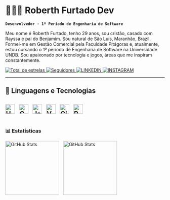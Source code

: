 # 👨🏻‍💻 Roberth Furtado Dev

**`Desenvolvedor - 1º Período de Engenharia de Software`**

Meu nome é Roberth Furtado, tenho 29 anos, sou cristão, casado com Rayssa e pai do Benjamim. Sou natural de São Luís, Maranhão, Brazil. Formei-me em Gestão Comercial pela Faculdade Pitágoras e, atualmente, estou cursando o 1º período de Engenharia de Software na Universidade UNDB. Sou apaixonado por tecnologia e jogos, áreas que me inspiram constantemente.


<p align="left">
    <a href="https://github.com/RoberthFurtadoDev">
        <img 
            alt="Total de estrelas" 
            title="Total de estrelas GitHub" 
            src="https://custom-icon-badges.demolab.com/github/stars/adoDev?color=55960c&style=for-the-badge&labelColor=488207&logo=star&label=estrelas"
        />
    </a>
    <a href="https://github.com/RoberthFurtadoDev?tab=followers">
        <img 
            alt="Seguidores" 
            title="Me siga no GitHub" 
            src="https://custom-icon-badges.demolab.com/github/followers/RoberthFurtadoDev?color=236ad3&labelColor=1155ba&style=for-the-badge&logo=github&label=Seguidores&logoColor=white"
        />
    </a>
    <a href="https://www.linkedin.com/in/roberth-furtado-ferreira-de-oliveira-341146200/">
        <img 
            alt="LINKEDIN" 
            title="Me siga no LINKEDIN" 
            src=https://img.shields.io/badge/LinkedIn-0077B5?style=for-the-badge&logo=linkedin&logoColor=white
            />
    </a>
    <a href="https://www.instagram.com/_robertholi/">
        <img 
            alt="INSTAGRAM"
            title="Me siga no INSTAGRAM" 
            src=https://img.shields.io/badge/Instagram-E4405F?style=for-the-badge&logo=instagram&logoColor=white
             />
    </a>
</p>

---

<h2> 🤖 Linguagens e Tecnologias <h2>

<img 
    align="left" 
    alt="HTML"
    title="HTML" 
    width="30px" 
    style="padding-right: 10px;" 
    src="https://cdn.jsdelivr.net/gh/devicons/devicon@latest/icons/html5/html5-original.svg" 
/>
<img 
    align="left" 
    alt="CSS" 
    title="CSS"
    width="30px" 
    style="padding-right: 10px;" 
    src="https://cdn.jsdelivr.net/gh/devicons/devicon@latest/icons/css3/css3-original.svg" 
/>
<img 
    align="left" 
    alt="JavaScript" 
    title="JavaScript"
    width="30px" 
    style="padding-right: 10px;" 
    src="https://cdn.jsdelivr.net/gh/devicons/devicon@latest/icons/javascript/javascript-original.svg" 
  />
<img 
    align="left" 
    alt="VsCode" 
    title="VsCode"
    width="30px" 
    style="padding-right: 10px;" 
    src="https://cdn.jsdelivr.net/gh/devicons/devicon@latest/icons/vscode/vscode-original.svg" 
    />
<img 
    align="left" 
    alt="Github" 
    title="github"
    width="30px" 
    style="padding-right: 10px;" 
    src="https://github.com/CyrisXD/CyrisXD/raw/master/assets/Github.png" alt="Github"
    />
<img 
    align="left" 
    alt="Python" 
    title="Python"
    width="30px" 
    style="padding-right: 10px;" 
    src="https://cdn.jsdelivr.net/gh/devicons/devicon@latest/icons/python/python-original.svg" 
    />

<br>
<br>

### 📊 Estatísticas 

  <img 
    align="left" 
    alt="GitHub Stats" 
    height="170"
    style="padding-right: 10px;" 
    src="https://github-readme-stats.vercel.app/api/**top-langs**/?username=RoberthFurtadoDev&show_icons=true&theme=tokyonight&include_all_commits=true&locale=pt-br" 
/>

<img 
      align="left"
      alt="GitHub Stats" 
      height="170"
      style="padding-right: 10px;"
      src="https://github-readme-stats.vercel.app/api/top-langs/?username=RoberthFurtadoDev&theme=tokyonight&layout=compact&random=12345_title=Tecnologias&langs_count=9" 
/>

</p>


